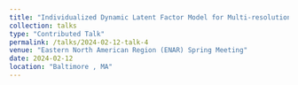 ```yaml
---
title: "Individualized Dynamic Latent Factor Model for Multi-resolutional Data with Application to Mobile Health"
collection: talks
type: "Contributed Talk"
permalink: /talks/2024-02-12-talk-4
venue: "Eastern North American Region (ENAR) Spring Meeting"
date: 2024-02-12
location: "Baltimore , MA"
---
```

